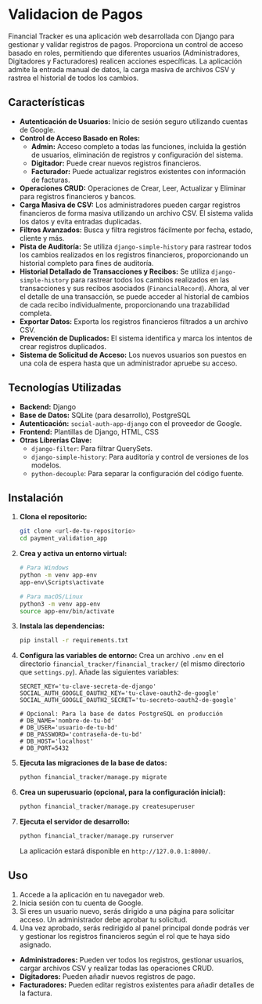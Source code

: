 # Validacion de Pagos

Financial Tracker es una aplicación web desarrollada con Django para gestionar y validar registros de pagos. Proporciona un control de acceso basado en roles, permitiendo que diferentes usuarios (Administradores, Digitadores y Facturadores) realicen acciones específicas. La aplicación admite la entrada manual de datos, la carga masiva de archivos CSV y rastrea el historial de todos los cambios.

## Características

*   **Autenticación de Usuarios:** Inicio de sesión seguro utilizando cuentas de Google.
*   **Control de Acceso Basado en Roles:**
    *   **Admin:** Acceso completo a todas las funciones, incluida la gestión de usuarios, eliminación de registros y configuración del sistema.
    *   **Digitador:** Puede crear nuevos registros financieros.
    *   **Facturador:** Puede actualizar registros existentes con información de facturas.
*   **Operaciones CRUD:** Operaciones de Crear, Leer, Actualizar y Eliminar para registros financieros y bancos.
*   **Carga Masiva de CSV:** Los administradores pueden cargar registros financieros de forma masiva utilizando un archivo CSV. El sistema valida los datos y evita entradas duplicadas.
*   **Filtros Avanzados:** Busca y filtra registros fácilmente por fecha, estado, cliente y más.
*   **Pista de Auditoría:** Se utiliza `django-simple-history` para rastrear todos los cambios realizados en los registros financieros, proporcionando un historial completo para fines de auditoría.
*   **Historial Detallado de Transacciones y Recibos:** Se utiliza `django-simple-history` para rastrear todos los cambios realizados en las transacciones y sus recibos asociados (`FinancialRecord`). Ahora, al ver el detalle de una transacción, se puede acceder al historial de cambios de cada recibo individualmente, proporcionando una trazabilidad completa.
*   **Exportar Datos:** Exporta los registros financieros filtrados a un archivo CSV.
*   **Prevención de Duplicados:** El sistema identifica y marca los intentos de crear registros duplicados.
*   **Sistema de Solicitud de Acceso:** Los nuevos usuarios son puestos en una cola de espera hasta que un administrador apruebe su acceso.

## Tecnologías Utilizadas

*   **Backend:** Django
*   **Base de Datos:** SQLite (para desarrollo), PostgreSQL 
*   **Autenticación:** `social-auth-app-django` con el proveedor de Google.
*   **Frontend:** Plantillas de Django, HTML, CSS
*   **Otras Librerías Clave:**
    *   `django-filter`: Para filtrar QuerySets.
    *   `django-simple-history`: Para auditoría y control de versiones de los modelos.
    *   `python-decouple`: Para separar la configuración del código fuente.

## Instalación

1.  **Clona el repositorio:**
    ```bash
    git clone <url-de-tu-repositorio>
    cd payment_validation_app
    ```

2.  **Crea y activa un entorno virtual:**
    ```bash
    # Para Windows
    python -m venv app-env
    app-env\Scripts\activate

    # Para macOS/Linux
    python3 -m venv app-env
    source app-env/bin/activate
    ```

3.  **Instala las dependencias:**
    ```bash
    pip install -r requirements.txt
    ```

4.  **Configura las variables de entorno:**
    Crea un archivo `.env` en el directorio `financial_tracker/financial_tracker/` (el mismo directorio que `settings.py`). Añade las siguientes variables:
    ```
    SECRET_KEY='tu-clave-secreta-de-django'
    SOCIAL_AUTH_GOOGLE_OAUTH2_KEY='tu-clave-oauth2-de-google'
    SOCIAL_AUTH_GOOGLE_OAUTH2_SECRET='tu-secreto-oauth2-de-google'

    # Opcional: Para la base de datos PostgreSQL en producción
    # DB_NAME='nombre-de-tu-bd'
    # DB_USER='usuario-de-tu-bd'
    # DB_PASSWORD='contraseña-de-tu-bd'
    # DB_HOST='localhost'
    # DB_PORT=5432
    ```

5.  **Ejecuta las migraciones de la base de datos:**
    ```bash
    python financial_tracker/manage.py migrate
    ```

6.  **Crea un superusuario (opcional, para la configuración inicial):**
    ```bash
    python financial_tracker/manage.py createsuperuser
    ```

7.  **Ejecuta el servidor de desarrollo:**
    ```bash
    python financial_tracker/manage.py runserver
    ```
    La aplicación estará disponible en `http://127.0.0.1:8000/`.

## Uso

1.  Accede a la aplicación en tu navegador web.
2.  Inicia sesión con tu cuenta de Google.
3.  Si eres un usuario nuevo, serás dirigido a una página para solicitar acceso. Un administrador debe aprobar tu solicitud.
4.  Una vez aprobado, serás redirigido al panel principal donde podrás ver y gestionar los registros financieros según el rol que te haya sido asignado.

*   **Administradores:** Pueden ver todos los registros, gestionar usuarios, cargar archivos CSV y realizar todas las operaciones CRUD.
*   **Digitadores:** Pueden añadir nuevos registros de pago.
*   **Facturadores:** Pueden editar registros existentes para añadir detalles de la factura.
